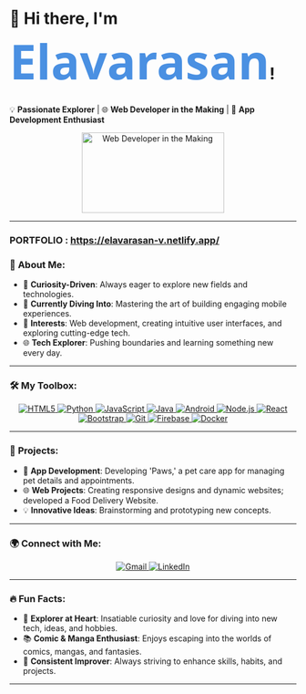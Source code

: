 # 👋 Hi there, I'm **<span style="font-size: 3em; font-family: 'Segoe UI', sans-serif; color: #4A90E2;">Elavarasan</span>**!

💡 **Passionate Explorer** | 🌐 **Web Developer in the Making** | 🚀 **App Development Enthusiast**

<p align="center">
  <img src="https://media.giphy.com/media/ZVik7pBtu9dNS/giphy.gif" width="250" height="141" alt="Web Developer in the Making">
</p>

---
### **PORTFOLIO** : https://elavarasan-v.netlify.app/
### 🚀 **About Me**:
- 🌟 **Curiosity-Driven**: Always eager to explore new fields and technologies.
- 🌱 **Currently Diving Into**: Mastering the art of building engaging mobile experiences.
- 🎯 **Interests**: Web development, creating intuitive user interfaces, and exploring cutting-edge tech.
- 🌐 **Tech Explorer**: Pushing boundaries and learning something new every day.

---


### 🛠️ **My Toolbox**:

<p align="center">
  <a href="https://developer.mozilla.org/en-US/docs/Web/HTML">
    <img src="https://img.icons8.com/color/48/000000/html-5.png" alt="HTML5">
  </a>
  <a href="https://www.python.org/">
    <img src="https://img.icons8.com/color/48/000000/python.png" alt="Python">
  </a>
  <a href="https://developer.mozilla.org/en-US/docs/Web/JavaScript">
    <img src="https://img.icons8.com/color/48/000000/javascript.png" alt="JavaScript">
  </a>
  <a href="https://www.java.com/en/">
    <img src="https://img.icons8.com/color/48/000000/java-coffee-cup-logo.png" alt="Java">
  </a>
  <a href="https://developer.android.com/">
    <img src="https://img.icons8.com/color/48/000000/android-os.png" alt="Android">
  </a>
  <a href="https://nodejs.org/">
    <img src="https://img.icons8.com/color/48/000000/nodejs.png" alt="Node.js">
  </a>
  <a href="https://reactjs.org/">
    <img src="https://img.icons8.com/color/48/000000/react-native.png" alt="React">
  </a>
  <a href="https://getbootstrap.com/">
    <img src="https://img.icons8.com/color/48/000000/bootstrap.png" alt="Bootstrap">
  </a>
  <a href="https://git-scm.com/">
    <img src="https://img.icons8.com/color/48/000000/git.png" alt="Git">
  </a>
  <a href="https://firebase.google.com/">
    <img src="https://img.icons8.com/color/48/000000/firebase.png" alt="Firebase">
  </a>
  <a href="https://www.docker.com/">
    <img src="https://img.icons8.com/color/48/000000/docker.png" alt="Docker">
  </a>
</p>


---

### 🌟 **Projects**:
- 📱 **App Development**: Developing 'Paws,' a pet care app for managing pet details and appointments.
- 🌐 **Web Projects**: Creating responsive designs and dynamic websites; developed a Food Delivery Website.
- 💡 **Innovative Ideas**: Brainstorming and prototyping new concepts.

---
### 🌍 **Connect with Me**:

<p align="center">
  <a href="mailto:ela16042003@gmail.com">
    <img src="https://img.icons8.com/color/48/000000/gmail.png" alt="Gmail" />
  </a>
  <a href="https://www.linkedin.com/in/elavarasan-v-610925277">
    <img src="https://img.icons8.com/color/48/000000/linkedin.png" alt="LinkedIn" />
  </a>
</p>

---

### 🔥 **Fun Facts**:
- 🧭 **Explorer at Heart**: Insatiable curiosity and love for diving into new tech, ideas, and hobbies.
- 📚 **Comic & Manga Enthusiast**: Enjoys escaping into the worlds of comics, mangas, and fantasies.
- 🎯 **Consistent Improver**: Always striving to enhance skills, habits, and projects.

---
